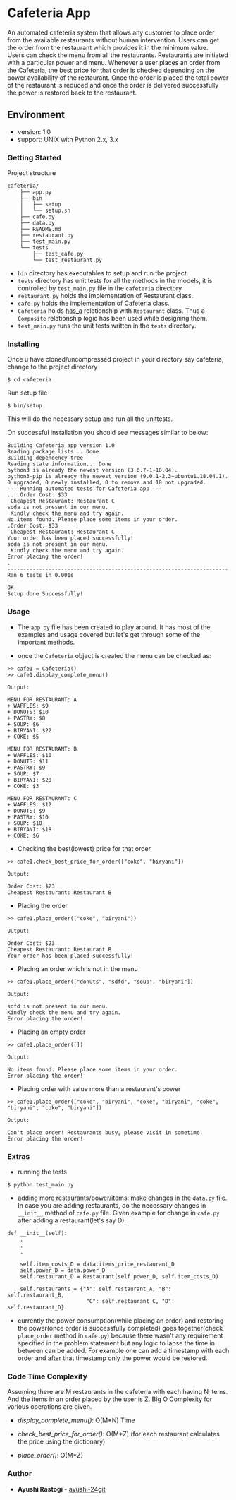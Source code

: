 # Cafeteria App

An automated cafeteria system that allows any customer to place order from the 
available restaurants without human intervention. Users can get the order from the
restaurant which provides it in the minimum value. 
<br> Users can check the menu from all the restaurants. Restaurants are initiated with
a particular power and menu. Whenever a user places an 
order from the Cafeteria, the best price for that order is checked depending on the 
power availability of the restaurant. Once the order is placed the total power of the 
restaurant is reduced and once the order is delivered successfully the power 
is restored back to the restaurant.

## Environment
* version: 1.0
* support: UNIX with Python 2.x, 3.x 

### Getting Started
Project structure

```
cafeteria/
    ├── app.py
    ├── bin
    │   ├── setup
    │   └── setup.sh
    ├── cafe.py
    ├── data.py
    ├── README.md
    ├── restaurant.py
    ├── test_main.py
    └── tests
        ├── test_cafe.py
        └── test_restaurant.py

```

* `bin` directory has executables to setup and run the project.
*  `tests` directory has unit tests for all the methods in the models, it is controlled 
by `test_main.py` file in the `cafeteria` directory
* `restaurant.py` holds the implementation of Restaurant class.
* `cafe.py` holds the implementation of Cafeteria class.
* `Cafeteria` holds [has_a](https://en.wikipedia.org/wiki/Has-a) relationship with `Restaurant` class. 
Thus a `Composite` relationship logic has been used while designing them. 
* `test_main.py` runs the unit tests written in the `tests` directory.

### Installing
Once u have cloned/uncompressed project in your directory say cafeteria, change to the project directory

```
$ cd cafeteria
```

Run setup file
```
$ bin/setup
```
This will do the necessary setup and run all the unittests.

On successful installation you should see messages similar to below:

```
Building Cafeteria app version 1.0
Reading package lists... Done
Building dependency tree       
Reading state information... Done
python3 is already the newest version (3.6.7-1~18.04).
python3-pip is already the newest version (9.0.1-2.3~ubuntu1.18.04.1).
0 upgraded, 0 newly installed, 0 to remove and 18 not upgraded.
--- Running automated tests for Cafeteria app ---
....Order Cost: $33 
 Cheapest Restaurant: Restaurant C
soda is not present in our menu. 
 Kindly check the menu and try again.
No items found. Please place some items in your order.
.Order Cost: $33 
 Cheapest Restaurant: Restaurant C
Your order has been placed successfully!
soda is not present in our menu. 
 Kindly check the menu and try again.
Error placing the order!
.
----------------------------------------------------------------------
Ran 6 tests in 0.001s

OK
Setup done Successfully!

```

### Usage

* The `app.py` file has been created to play around. It has most of the examples 
and usage covered but let's get through some of the important methods.

* once the `Cafeteria` object is created the menu can be checked as:
```
>> cafe1 = Cafeteria()
>> cafe1.display_complete_menu()

Output:

MENU FOR RESTAURANT: A
+ WAFFLES: $9
+ DONUTS: $10
+ PASTRY: $8
+ SOUP: $6
+ BIRYANI: $22
+ COKE: $5

MENU FOR RESTAURANT: B
+ WAFFLES: $10
+ DONUTS: $11
+ PASTRY: $9
+ SOUP: $7
+ BIRYANI: $20
+ COKE: $3

MENU FOR RESTAURANT: C
+ WAFFLES: $12
+ DONUTS: $9
+ PASTRY: $10
+ SOUP: $10
+ BIRYANI: $18
+ COKE: $6

```

* Checking the best(lowest) price for that order
```
>> cafe1.check_best_price_for_order(["coke", "biryani"])

Output: 

Order Cost: $23 
Cheapest Restaurant: Restaurant B
```

* Placing the order
```
>> cafe1.place_order(["coke", "biryani"])

Output:

Order Cost: $23 
Cheapest Restaurant: Restaurant B
Your order has been placed successfully!
```

* Placing an order which is not in the menu
```
>> cafe1.place_order(["donuts", "sdfd", "soup", "biryani"])

Output:

sdfd is not present in our menu. 
Kindly check the menu and try again.
Error placing the order!
```

* Placing an empty order
```
>> cafe1.place_order([])

Output:

No items found. Please place some items in your order.
Error placing the order!
```

* Placing order with value more than a restaurant's power
```
>> cafe1.place_order(["coke", "biryani", "coke", "biryani", "coke", "biryani", "coke", "biryani"])

Output:

Can't place order! Restaurants busy, please visit in sometime.
Error placing the order!
```


### Extras

* running the tests
```
$ python test_main.py
```

* adding more restaurants/power/items: make changes in the `data.py` file. In case you 
are adding restaurants, do the necessary changes in `__init__` method of `cafe.py` file.
Given example for change in
`cafe.py` after adding a restaurant(let's say D).
```
def __init__(self):
    .    
    .
    .

    self.item_costs_D = data.items_price_restaurant_D
    self.power_D = data.power_D
    self.restaurant_D = Restaurant(self.power_D, self.item_costs_D)

    self.restaurants = {"A": self.restaurant_A, "B": self.restaurant_B,
                         "C": self.restaurant_C, "D": self.restaurant_D}
```

* currently the power consumption(while placing an order) and restoring the power(once order is successfully completed)
goes together(check `place_order` method in `cafe.py`) because there wasn't any requirement specified in the problem statement 
but any logic to lapse the time in between can be added. For example one can
add a timestamp with each order and after that timestamp only the power would be restored. 

### Code Time Complexity
Assuming there are M restaurants in the cafeteria with each having N items. 
And the items in an order placed by the user is Z. 
Big O Complexity for various operations are given.

* *display_complete_menu()*: O(M*N) Time

* *check_best_price_for_order()*: O(M*Z) (for each restaurant calculates the price using the dictionary)

* *place_order()*: O(M*Z) 

### Author
* **Ayushi Rastogi** - [ayushi-24git](https://github.com/ayushi-24git)